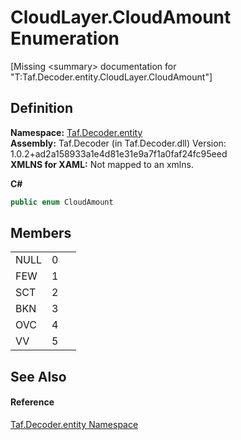 # CloudLayer.CloudAmount Enumeration


\[Missing &lt;summary&gt; documentation for "T:Taf.Decoder.entity.CloudLayer.CloudAmount"\]



## Definition
**Namespace:** <a href="N_Taf_Decoder_entity.md">Taf.Decoder.entity</a>  
**Assembly:** Taf.Decoder (in Taf.Decoder.dll) Version: 1.0.2+ad2a158933a1e4d81e31e9a7f1a0faf24fc95eed  
**XMLNS for XAML:** Not mapped to an xmlns.

**C#**
``` C#
public enum CloudAmount
```



## Members
<table>
<tr>
<td>NULL</td>
<td>0</td>
<td> </td></tr>
<tr>
<td>FEW</td>
<td>1</td>
<td> </td></tr>
<tr>
<td>SCT</td>
<td>2</td>
<td> </td></tr>
<tr>
<td>BKN</td>
<td>3</td>
<td> </td></tr>
<tr>
<td>OVC</td>
<td>4</td>
<td> </td></tr>
<tr>
<td>VV</td>
<td>5</td>
<td> </td></tr>
</table>

## See Also


#### Reference
<a href="N_Taf_Decoder_entity.md">Taf.Decoder.entity Namespace</a>  
